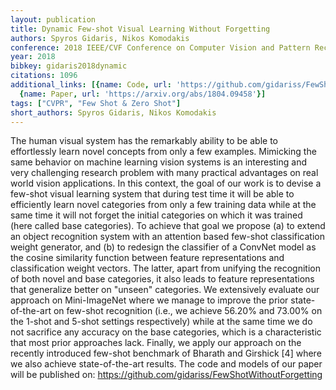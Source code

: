 ```yaml
---
layout: publication
title: Dynamic Few-shot Visual Learning Without Forgetting
authors: Spyros Gidaris, Nikos Komodakis
conference: 2018 IEEE/CVF Conference on Computer Vision and Pattern Recognition
year: 2018
bibkey: gidaris2018dynamic
citations: 1096
additional_links: [{name: Code, url: 'https://github.com/gidariss/FewShotWithoutForgetting'},
  {name: Paper, url: 'https://arxiv.org/abs/1804.09458'}]
tags: ["CVPR", "Few Shot & Zero Shot"]
short_authors: Spyros Gidaris, Nikos Komodakis
---
```

The human visual system has the remarkably ability to be able to effortlessly
learn novel concepts from only a few examples. Mimicking the same behavior on
machine learning vision systems is an interesting and very challenging research
problem with many practical advantages on real world vision applications. In
this context, the goal of our work is to devise a few-shot visual learning
system that during test time it will be able to efficiently learn novel
categories from only a few training data while at the same time it will not
forget the initial categories on which it was trained (here called base
categories). To achieve that goal we propose (a) to extend an object
recognition system with an attention based few-shot classification weight
generator, and (b) to redesign the classifier of a ConvNet model as the cosine
similarity function between feature representations and classification weight
vectors. The latter, apart from unifying the recognition of both novel and base
categories, it also leads to feature representations that generalize better on
"unseen" categories. We extensively evaluate our approach on Mini-ImageNet
where we manage to improve the prior state-of-the-art on few-shot recognition
(i.e., we achieve 56.20% and 73.00% on the 1-shot and 5-shot settings
respectively) while at the same time we do not sacrifice any accuracy on the
base categories, which is a characteristic that most prior approaches lack.
Finally, we apply our approach on the recently introduced few-shot benchmark of
Bharath and Girshick [4] where we also achieve state-of-the-art results. The
code and models of our paper will be published on:
https://github.com/gidariss/FewShotWithoutForgetting